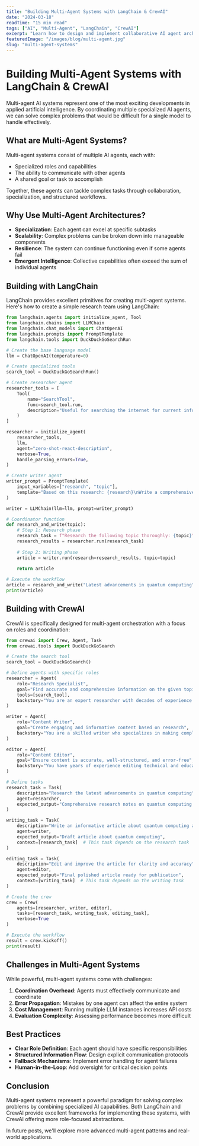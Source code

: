 ```yaml
---
title: "Building Multi-Agent Systems with LangChain & CrewAI"
date: "2024-03-18"
readTime: "15 min read"
tags: ["AI", "Multi-Agent", "LangChain", "CrewAI"]
excerpt: "Learn how to design and implement collaborative AI agent architectures that can solve complex problems through specialized roles and coordination."
featuredImage: "/images/blog/multi-agent.jpg"
slug: "multi-agent-systems"
---
```


# Building Multi-Agent Systems with LangChain & CrewAI

Multi-agent AI systems represent one of the most exciting developments in applied artificial intelligence. By coordinating multiple specialized AI agents, we can solve complex problems that would be difficult for a single model to handle effectively.

## What are Multi-Agent Systems?

Multi-agent systems consist of multiple AI agents, each with:

- Specialized roles and capabilities
- The ability to communicate with other agents
- A shared goal or task to accomplish

Together, these agents can tackle complex tasks through collaboration, specialization, and structured workflows.

## Why Use Multi-Agent Architectures?

- **Specialization**: Each agent can excel at specific subtasks
- **Scalability**: Complex problems can be broken down into manageable components
- **Resilience**: The system can continue functioning even if some agents fail
- **Emergent Intelligence**: Collective capabilities often exceed the sum of individual agents

## Building with LangChain

LangChain provides excellent primitives for creating multi-agent systems. Here's how to create a simple research team using LangChain:

~~~python
from langchain.agents import initialize_agent, Tool
from langchain.chains import LLMChain
from langchain.chat_models import ChatOpenAI
from langchain.prompts import PromptTemplate
from langchain.tools import DuckDuckGoSearchRun

# Create the base language model
llm = ChatOpenAI(temperature=0)

# Create specialized tools
search_tool = DuckDuckGoSearchRun()

# Create researcher agent
researcher_tools = [
    Tool(
        name="SearchTool",
        func=search_tool.run,
        description="Useful for searching the internet for current information"
    )
]

researcher = initialize_agent(
    researcher_tools,
    llm,
    agent="zero-shot-react-description",
    verbose=True,
    handle_parsing_errors=True,
)

# Create writer agent
writer_prompt = PromptTemplate(
    input_variables=["research", "topic"],
    template="Based on this research: {research}\nWrite a comprehensive article about {topic}."
)

writer = LLMChain(llm=llm, prompt=writer_prompt)

# Coordinator function
def research_and_write(topic):
    # Step 1: Research phase
    research_task = f"Research the following topic thoroughly: {topic}"
    research_results = researcher.run(research_task)
    
    # Step 2: Writing phase
    article = writer.run(research=research_results, topic=topic)
    
    return article

# Execute the workflow
article = research_and_write("Latest advancements in quantum computing")
print(article)
~~~

## Building with CrewAI

CrewAI is specifically designed for multi-agent orchestration with a focus on roles and coordination:

~~~python
from crewai import Crew, Agent, Task
from crewai.tools import DuckDuckGoSearch

# Create the search tool
search_tool = DuckDuckGoSearch()

# Define agents with specific roles
researcher = Agent(
    role="Research Specialist",
    goal="Find accurate and comprehensive information on the given topic",
    tools=[search_tool],
    backstory="You are an expert researcher with decades of experience gathering information."
)

writer = Agent(
    role="Content Writer",
    goal="Create engaging and informative content based on research",
    backstory="You are a skilled writer who specializes in making complex topics accessible."
)

editor = Agent(
    role="Content Editor",
    goal="Ensure content is accurate, well-structured, and error-free",
    backstory="You have years of experience editing technical and educational content."
)

# Define tasks
research_task = Task(
    description="Research the latest advancements in quantum computing",
    agent=researcher,
    expected_output="Comprehensive research notes on quantum computing advancements"
)

writing_task = Task(
    description="Write an informative article about quantum computing advancements",
    agent=writer,
    expected_output="Draft article about quantum computing",
    context=[research_task]  # This task depends on the research task
)

editing_task = Task(
    description="Edit and improve the article for clarity and accuracy",
    agent=editor,
    expected_output="Final polished article ready for publication",
    context=[writing_task]  # This task depends on the writing task
)

# Create the crew
crew = Crew(
    agents=[researcher, writer, editor],
    tasks=[research_task, writing_task, editing_task],
    verbose=True
)

# Execute the workflow
result = crew.kickoff()
print(result)
~~~

## Challenges in Multi-Agent Systems

While powerful, multi-agent systems come with challenges:

1. **Coordination Overhead**: Agents must effectively communicate and coordinate
2. **Error Propagation**: Mistakes by one agent can affect the entire system
3. **Cost Management**: Running multiple LLM instances increases API costs
4. **Evaluation Complexity**: Assessing performance becomes more difficult

## Best Practices

- **Clear Role Definition**: Each agent should have specific responsibilities
- **Structured Information Flow**: Design explicit communication protocols
- **Fallback Mechanisms**: Implement error handling for agent failures
- **Human-in-the-Loop**: Add oversight for critical decision points

## Conclusion

Multi-agent systems represent a powerful paradigm for solving complex problems by combining specialized AI capabilities. Both LangChain and CrewAI provide excellent frameworks for implementing these systems, with CrewAI offering more role-focused abstractions.

In future posts, we'll explore more advanced multi-agent patterns and real-world applications. 